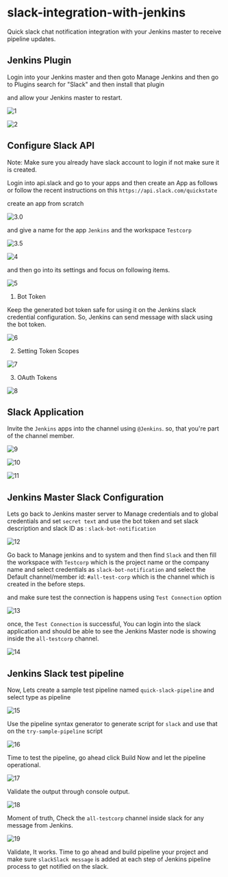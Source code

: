 # slack-integration-with-jenkins
Quick slack chat notification integration with your Jenkins master to receive pipeline updates.

## Jenkins Plugin

Login into your Jenkins master and then goto Manage Jenkins and then go to Plugins search for "Slack" and then install that plugin 

and allow your Jenkins master to restart.

![1](./assets/1.jpg)

![2](./assets/2.jpg)


## Configure Slack API

Note: Make sure you already have slack account to login if not make sure it is created.

Login into api.slack and go to your apps and then create an App as follows or follow the recent instructions on this `https://api.slack.com/quickstate`

create an app from scratch

![3.0](./assets/3.0.jpg)

and give a name for the app `Jenkins` and the workspace `Testcorp` 

![3.5](./assets/3.5.jpg)

![4](./assets/4.jpg)


and then go into its settings and focus on following items.

![5](./assets/5.jpg)

1. Bot Token

Keep the generated bot token safe for using it on the Jenkins slack credential configuration. So, Jenkins can send message with slack using the bot token.

![6](./assets/6.jpg)

2. Setting Token Scopes

![7](./assets/7.jpg)

3. OAuth Tokens

![8](./assets/8.jpg)


## Slack Application

Invite the `Jenkins` apps into the channel using `@Jenkins`. so, that you're part of the channel member.

![9](./assets/9.jpg)

![10](./assets/10.jpg)

![11](./assets/11.jpg)


## Jenkins Master Slack Configuration 


Lets go back to Jenkins master server to Manage credentials and to global credentials and set `secret text` and use the bot token and set slack description and slack ID as : `slack-bot-notification`

![12](./assets/12.jpg)

Go back to Manage jenkins and to system and then find `Slack` and then fill the workspace with `Testcorp` which is the project name or the company name and select credentials as `slack-bot-notification` and select the Default channel/member id: `#all-test-corp` which is the channel which is created in the before steps.

and make sure test the connection is happens using `Test Connection` option

![13](./assets/13.jpg)

once, the `Test Connection` is successful, You can login into the slack application and should be able to see the Jenkins Master node is showing inside the `all-testcorp` channel. 

![14](./assets/14.jpg)

## Jenkins Slack test pipeline

Now, Lets create a sample test pipeline named `quick-slack-pipeline` and select type as pipeline

![15](./assets/15.jpg)

Use the pipeline syntax generator to generate script for `slack` and use that on the `try-sample-pipeline` script

![16](./assets/16.jpg)

Time to test the pipeline, go ahead click Build Now and let the pipeline operational. 

![17](./assets/17.jpg)

Validate the output through console output.

![18](./assets/18.jpg)

Moment of truth, Check the `all-testcorp` channel inside slack for any message from Jenkins.

![19](./assets/19.jpg)

Validate, It works. Time to go ahead and build pipeline your project and make sure  `slackSlack message` is added at each step of Jenkins pipeline process to get notified on the slack. 





